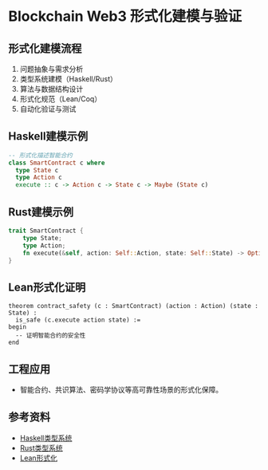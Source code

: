 # Blockchain Web3 形式化建模与验证

## 形式化建模流程

1. 问题抽象与需求分析
2. 类型系统建模（Haskell/Rust）
3. 算法与数据结构设计
4. 形式化规范（Lean/Coq）
5. 自动化验证与测试

## Haskell建模示例

```haskell
-- 形式化描述智能合约
class SmartContract c where
  type State c
  type Action c
  execute :: c -> Action c -> State c -> Maybe (State c)
```

## Rust建模示例

```rust
trait SmartContract {
    type State;
    type Action;
    fn execute(&self, action: Self::Action, state: Self::State) -> Option<Self::State>;
}
```

## Lean形式化证明

```lean
theorem contract_safety (c : SmartContract) (action : Action) (state : State) :
  is_safe (c.execute action state) :=
begin
  -- 证明智能合约的安全性
end
```

## 工程应用

- 智能合约、共识算法、密码学协议等高可靠性场景的形式化保障。

## 参考资料

- [Haskell类型系统](https://wiki.haskell.org/Type_systems)
- [Rust类型系统](https://doc.rust-lang.org/book/ch10-02-traits.html)
- [Lean形式化](https://leanprover.github.io/)
